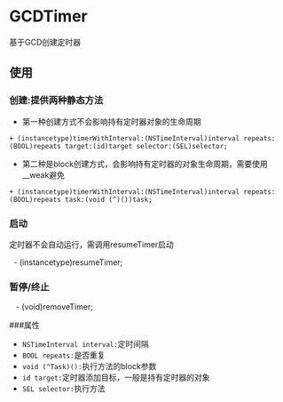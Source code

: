 # GCDTimer
基于GCD创建定时器

使用
-----------------
### 创建:提供两种静态方法
* 第一种创建方式不会影响持有定时器对象的生命周期
```
+ (instancetype)timerWithInterval:(NSTimeInterval)interval repeats:(BOOL)repeats target:(id)target selector:(SEL)selector;
```

* 第二种是block创建方式，会影响持有定时器的对象生命周期，需要使用__weak避免
```
+ (instancetype)timerWithInterval:(NSTimeInterval)interval repeats:(BOOL)repeats task:(void (^)())task;
```
### 启动
定时器不会自动运行，需调用resumeTimer启动

    - (instancetype)resumeTimer;    

### 暂停/终止

    - (void)removeTimer;
    
###属性
* `NSTimeInterval interval:`定时间隔
* `BOOL repeats:`是否重复
* `void (^Task)():`执行方法的block参数
* `id target:`定时器添加目标，一般是持有定时器的对象
* `SEL selector:`执行方法
